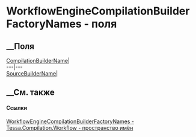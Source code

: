 # WorkflowEngineCompilationBuilderFactoryNames - поля
##  __Поля
[CompilationBuilderName](F_Tessa_Compilation_Workflow_WorkflowEngineCompilationBuilderFactoryNames_CompilationBuilderName.htm)|  
---|---  
[SourceBuilderName](F_Tessa_Compilation_Workflow_WorkflowEngineCompilationBuilderFactoryNames_SourceBuilderName.htm)|  
## __См. также
#### Ссылки
[WorkflowEngineCompilationBuilderFactoryNames -
](T_Tessa_Compilation_Workflow_WorkflowEngineCompilationBuilderFactoryNames.htm)
[Tessa.Compilation.Workflow - пространство
имён](N_Tessa_Compilation_Workflow.htm)
